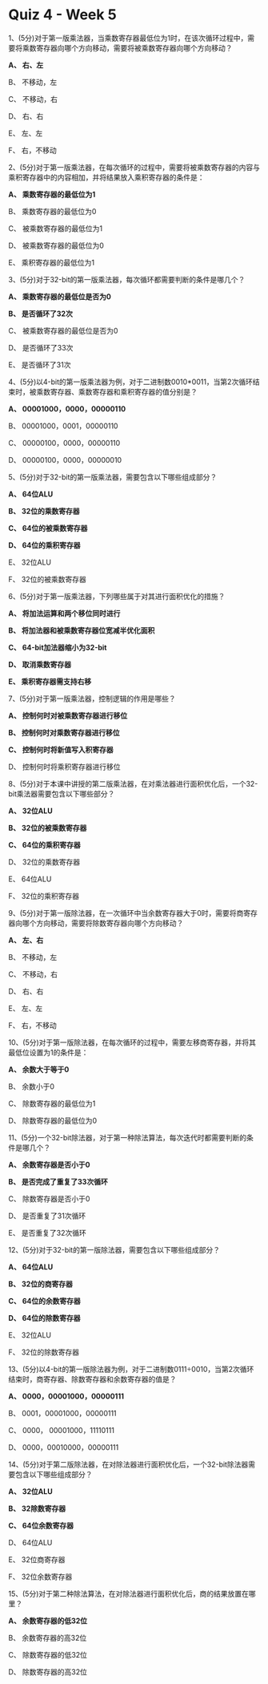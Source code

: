 Quiz 4 - Week 5
===============

1、(5分)对于第一版乘法器，当乘数寄存器最低位为1时，在该次循环过程中，需要将乘数寄存器向哪个方向移动，需要将被乘数寄存器向哪个方向移动？

 **A、 右、左**

 B、 不移动，左

 C、 不移动，右

 D、 右、右

 E、 左、左

 F、 右，不移动

2、(5分)对于第一版乘法器，在每次循环的过程中，需要将被乘数寄存器的内容与乘积寄存器中的内容相加，并将结果放入乘积寄存器的条件是：

 **A、 乘数寄存器的最低位为1**

 B、 乘数寄存器的最低位为0

 C、 被乘数寄存器的最低位为1

 D、 被乘数寄存器的最低位为0

 E、 乘积寄存器的最低位为1

3、(5分)对于32-bit的第一版乘法器，每次循环都需要判断的条件是哪几个？

 **A、 乘数寄存器的最低位是否为0**

 **B、 是否循环了32次**

 C、 被乘数寄存器的最低位是否为0

 D、 是否循环了33次

 E、 是否循环了31次

4、(5分)以4-bit的第一版乘法器为例，对于二进制数0010*0011，当第2次循环结束时，被乘数寄存器、乘数寄存器和乘积寄存器的值分别是？

 **A、 00001000，0000，00000110**

 B、 00001000，0001，00000110

 C、 00000100，0000，00000110

 D、 00000100，0000，00000010

5、(5分)对于32-bit的第一版乘法器，需要包含以下哪些组成部分？

 **A、 64位ALU**

**B、 32位的乘数寄存器**

 **C、 64位的被乘数寄存器**

**D、 64位的乘积寄存器**

 E、 32位ALU

 F、 32位的被乘数寄存器

6、(5分)对于第一版乘法器，下列哪些属于对其进行面积优化的措施？

 **A、 将加法运算和两个移位同时进行**

 **B、 将加法器和被乘数寄存器位宽减半优化面积**

 **C、 64-bit加法器缩小为32-bit**

 **D、 取消乘数寄存器**

 **E、 乘积寄存器需支持右移**

7、(5分)对于第一版乘法器，控制逻辑的作用是哪些？

 **A、 控制何时对被乘数寄存器进行移位**

 **B、 控制何时对乘数寄存器进行移位**

 **C、 控制何时将新值写入积寄存器**

 D、 控制何时将乘积寄存器进行移位

8、(5分)对于本课中讲授的第二版乘法器，在对乘法器进行面积优化后，一个32-bit乘法器需要包含以下哪些部分？

 **A、 32位ALU**

 **B、 32位的被乘数寄存器**

 **C、 64位的乘积寄存器**

 D、 32位的乘数寄存器

 E、 64位ALU

 F、 32位的乘积寄存器

9、(5分)对于第一版除法器，在一次循环中当余数寄存器大于0时，需要将商寄存器向哪个方向移动，需要将除数寄存器向哪个方向移动？

 **A、 左、右**

 B、 不移动，左

 C、 不移动，右

 D、 右、右

 E、 左、左

 F、 右，不移动

10、(5分)对于第一版除法器，在每次循环的过程中，需要左移商寄存器，并将其最低位设置为1的条件是：

 **A、 余数大于等于0**

 B、 余数小于0

 C、 除数寄存器的最低位为1

 D、 除数寄存器的最低位为0

11、(5分)一个32-bit除法器，对于第一种除法算法，每次迭代时都需要判断的条件是哪几个？

 **A、 余数寄存器是否小于0**

 **B、 是否完成了重复了33次循环**

 C、 除数寄存器是否小于0

 D、 是否重复了31次循环

 E、 是否重复了32次循环

12、(5分)对于32-bit的第一版除法器，需要包含以下哪些组成部分？

 **A、 64位ALU**

 **B、 32位的商寄存器**

 **C、 64位的余数寄存器**

 **D、 64位的除数寄存器**

 E、 32位ALU

 F、 32位的除数寄存器

13、(5分)以4-bit的第一版除法器为例，对于二进制数0111÷0010，当第2次循环结束时，商寄存器、除数寄存器和余数寄存器的值是？

 **A、 0000，00001000，00000111**

 B、 0001，00001000，00000111

 C、 0000， 00001000，11110111

 D、 0000，00010000，00000111

14、(5分)对于第二版除法器，在对除法器进行面积优化后，一个32-bit除法器需要包含以下哪些组成部分？

 **A、 32位ALU**

 **B、 32除数寄存器**

 **C、 64位余数寄存器**

 D、 64位ALU

 E、 32位商寄存器

 F、 32位余数寄存器

15、(5分)对于第二种除法算法，在对除法器进行面积优化后，商的结果放置在哪里？

 **A、 余数寄存器的低32位**

 B、 余数寄存器的高32位

 C、 除数寄存器的低32位

 D、 除数寄存器的高32位